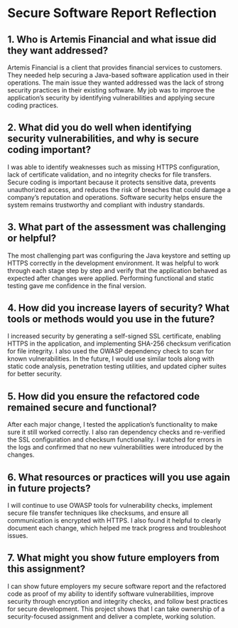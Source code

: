 # Secure Software Report Reflection

## 1. Who is Artemis Financial and what issue did they want addressed?
Artemis Financial is a client that provides financial services to customers. They needed help securing a Java-based software application used in their operations. The main issue they wanted addressed was the lack of strong security practices in their existing software. My job was to improve the application’s security by identifying vulnerabilities and applying secure coding practices.

## 2. What did you do well when identifying security vulnerabilities, and why is secure coding important?
I was able to identify weaknesses such as missing HTTPS configuration, lack of certificate validation, and no integrity checks for file transfers. Secure coding is important because it protects sensitive data, prevents unauthorized access, and reduces the risk of breaches that could damage a company’s reputation and operations. Software security helps ensure the system remains trustworthy and compliant with industry standards.

## 3. What part of the assessment was challenging or helpful?
The most challenging part was configuring the Java keystore and setting up HTTPS correctly in the development environment. It was helpful to work through each stage step by step and verify that the application behaved as expected after changes were applied. Performing functional and static testing gave me confidence in the final version.

## 4. How did you increase layers of security? What tools or methods would you use in the future?
I increased security by generating a self-signed SSL certificate, enabling HTTPS in the application, and implementing SHA-256 checksum verification for file integrity. I also used the OWASP dependency check to scan for known vulnerabilities. In the future, I would use similar tools along with static code analysis, penetration testing utilities, and updated cipher suites for better security.

## 5. How did you ensure the refactored code remained secure and functional?
After each major change, I tested the application’s functionality to make sure it still worked correctly. I also ran dependency checks and re-verified the SSL configuration and checksum functionality. I watched for errors in the logs and confirmed that no new vulnerabilities were introduced by the changes.

## 6. What resources or practices will you use again in future projects?
I will continue to use OWASP tools for vulnerability checks, implement secure file transfer techniques like checksums, and ensure all communication is encrypted with HTTPS. I also found it helpful to clearly document each change, which helped me track progress and troubleshoot issues.

## 7. What might you show future employers from this assignment?
I can show future employers my secure software report and the refactored code as proof of my ability to identify software vulnerabilities, improve security through encryption and integrity checks, and follow best practices for secure development. This project shows that I can take ownership of a security-focused assignment and deliver a complete, working solution.
